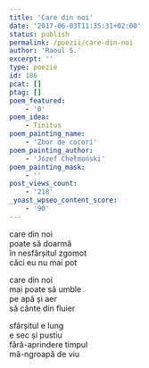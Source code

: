 ```yaml
---
title: 'Care din noi'
date: '2017-06-03T11:35:31+02:00'
status: publish
permalink: /poezii/care-din-noi
author: 'Raoul S.'
excerpt: ''
type: poezie
id: 186
pcat: []
ptag: []
poem_featured:
    - '0'
poem_idea:
    - Tinitus
poem_painting_name:
    - 'Zbor de cocori'
poem_painting_author:
    - 'Józef Chełmoński'
poem_painting_mask:
    - ''
post_views_count:
    - '218'
_yoast_wpseo_content_score:
    - '90'
---
```

care din noi  
poate să doarmă  
în nesfârșitul zgomot  
căci eu nu mai pot

care din noi  
mai poate să umble  
pe apă și aer  
să cânte din fluier

sfârșitul e lung  
e sec și pustiu  
fără-aprindere timpul  
mă-ngroapă de viu